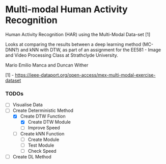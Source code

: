 # Multi-modal Human Activity Recognition
Human Activity Recognition (HAR) using the Multi-Modal Data-set [1]

Looks at comparing the results between a deep learning method (MC-DNN?) and kNN with DTW, as part of an assignment for 
the EE581 - Image and Video Processing Class at Strathclyde University.

Mario Emilio Manca and Duncan Wither

[1] - https://ieee-dataport.org/open-access/mex-multi-modal-exercise-dataset

### TODOs
- [ ] Visualise Data
- [ ] Create Deterministic Method
    - [x] Create DTW Function
        - [x] Create DTW Module
        - [ ] Improve Speed
    - [ ] Create kNN Function
        - [ ] Create Module
        - [ ] Test Module
        - [ ] Check Speed
- [ ] Create DL Method

